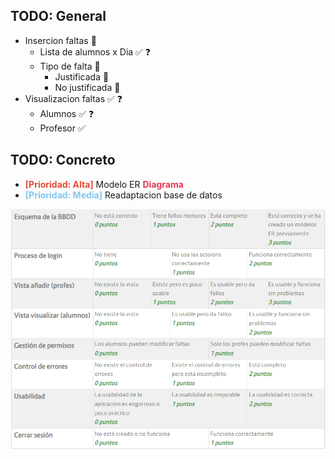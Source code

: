 <h2>TODO: General</h2>

- Insercion faltas 🚧
  - Lista de alumnos x Dia ✅ ❓
  - Tipo de falta 🚧
    - Justificada 🛑
    - No justificada 🛑
- Visualizacion faltas ✅ ❓
  - Alumnos ✅ ❓
  - Profesor ✅ 

<h2>TODO: Concreto</h2>

- <font color="#e04c38">**[Prioridad: Alta]**</font> Modelo ER <font color="#e33955">**Diagrama**</font>
- <font color="#84c6f0">**[Prioridad: Media]**</font> Readaptacion base de datos 


![Alt text](criterioCalificacion.png)